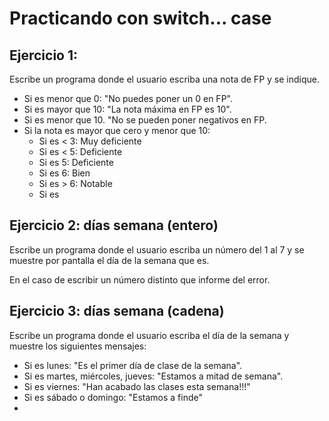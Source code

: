# Practicando con switch... case

## Ejercicio 1:

Escribe un programa donde el usuario escriba una nota de FP y se indique.
- Si es menor que 0: "No puedes poner un 0 en FP".
- Si es mayor que 10: "La nota máxima en FP es 10".
- Si es menor que 10. "No se pueden poner negativos en FP.
- Si la nota es mayor que cero y menor que 10:
  - Si es < 3: Muy deficiente
  - Si es < 5: Deficiente
  - Si es 5: Deficiente
  - Si es 6: Bien
  - Si es > 6: Notable
  - Si es 

## Ejercicio 2: días semana (entero)

Escribe un programa donde el usuario escriba un número del 1 al 7 y se muestre por pantalla el día de la semana que es.

En el caso de escribir un número distinto que informe del error.

## Ejercicio 3: días semana (cadena)

Escribe un programa donde el usuario escriba el día de la semana y muestre los siguientes mensajes:
- Si es lunes: "Es el primer día de clase de la semana".
- Si es martes, miércoles, jueves: "Estamos a mitad de semana".
- Si es viernes: "Han acabado las clases esta semana!!!"
- Si es sábado o domingo: "Estamos a finde"
- 
